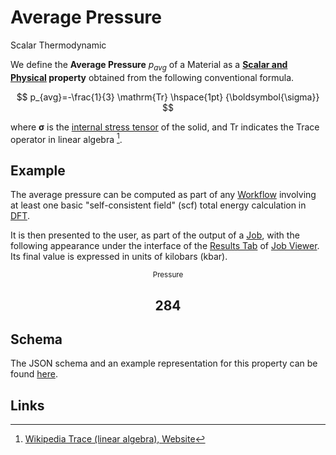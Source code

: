 # Average Pressure

<span class="btn badge b-success border-50">Scalar</span> <span class="btn badge b-info border-50">Thermodynamic</span>

We define the **Average Pressure** $p_{avg}$ of a Material as a **[Scalar and Physical](../../data-structured/overview.md) property** obtained from the following conventional formula.

$$
p_{avg}=-\frac{1}{3} \mathrm{Tr} \hspace{1pt} {\boldsymbol{\sigma}}
$$ 

where ${\boldsymbol{\sigma}}$ is the [internal stress tensor](../non-scalar/stress-tensor.md) of the solid, and $\mathrm{Tr}$ indicates the Trace operator in linear algebra [^1]. 

## Example

The average pressure can be computed as part of any [Workflow](../../workflows/overview.md) involving at least one basic "self-consistent field" (scf) total energy calculation in [DFT](../../models/dft/parameters.md). 

It is then presented to the user, as part of the output of a [Job](../../jobs/overview.md), with the following appearance under the interface of the [Results Tab](../../jobs/ui/results-tab.md) of [Job Viewer](../../jobs/ui/viewer.md). Its final value is expressed in units of kilobars (kbar).

<div class="clearfix">
    <center>
        <div class="chart"><i class="zmdi zmdi-square-down zmdi-hc-3x"></i></div>
        <div class="count">
        	<small>Pressure</small>
            <h2>284</h2>
        </div>
     </center>
</div>

## Schema 

The JSON schema and an example representation for this property can be found [here](../../properties/data/list.md#pressure).

## Links

[^1]: [Wikipedia Trace (linear algebra), Website](https://en.wikipedia.org/wiki/Trace_(linear_algebra))
